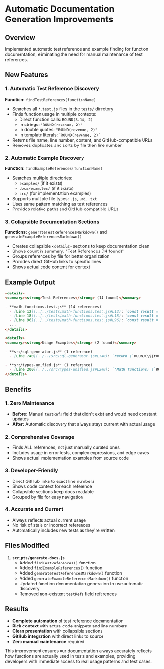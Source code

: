 # Automatic Documentation Generation Improvements

## Overview
Implemented automatic test reference and example finding for function documentation, eliminating the need for manual maintenance of test references.

## New Features

### 1. Automatic Test Reference Discovery
**Function:** `findTestReferences(functionName)`
- Searches all `*.test.js` files in the `tests/` directory
- Finds function usage in multiple contexts:
  - Direct function calls: `ROUND(3.14, 2)`
  - In strings: `'ROUND(revenue, 2)'`
  - In double quotes: `"ROUND(revenue, 2)"`
  - In template literals: `` `ROUND(revenue, 2)` ``
- Returns file name, line number, content, and GitHub-compatible URLs
- Removes duplicates and sorts by file then line number

### 2. Automatic Example Discovery
**Function:** `findExampleReferences(functionName)`
- Searches multiple directories:
  - `examples/` (if it exists)
  - `docs/examples/` (if it exists)
  - `src/` (for implementation examples)
- Supports multiple file types: `.js`, `.md`, `.txt`
- Uses same pattern matching as test references
- Provides relative paths and GitHub-compatible URLs

### 3. Collapsible Documentation Sections
**Functions:** `generateTestReferencesMarkdown()` and `generateExampleReferencesMarkdown()`
- Creates collapsible `<details>` sections to keep documentation clean
- Shows count in summary: "Test References (14 found)"
- Groups references by file for better organization
- Provides direct GitHub links to specific lines
- Shows actual code content for context

## Example Output

```markdown
<details>
<summary><strong>Test References</strong> (14 found)</summary>

- **math-functions.test.js** (14 references)
  - [Line 12](../../tests/math-functions.test.js#L12): `const result = evaluateFormula('ROUND(3.14159, 2)', testContext);`
  - [Line 18](../../tests/math-functions.test.js#L18): `const result = evaluateFormula('ROUND(revenue, 0)', testContext);`
  - [Line 96](../../tests/math-functions.test.js#L96): `const result = evaluateFormula('ROUND(ABS(revenue - cost) / MAX(revenue, cost) * 100, 2)', testContext);`
  ...
</details>

<details>
<summary><strong>Usage Examples</strong> (2 found)</summary>

- **src/sql-generator.js** (1 reference)
  - [Line 740](../../src/sql-generator.js#L740): `return \`ROUND(\${roundNumSQL}, \${roundDecSQL})\`;`

- **src/types-unified.js** (1 reference)
  - [Line 200](../../src/types-unified.js#L200): `'Math functions: \`ROUND()\`, \`ABS()\`, \`CEILING()\`, \`FLOOR()\`, etc.',`
</details>
```

## Benefits

### 1. Zero Maintenance
- **Before:** Manual `testRefs` field that didn't exist and would need constant updates
- **After:** Automatic discovery that always stays current with actual usage

### 2. Comprehensive Coverage
- Finds ALL references, not just manually curated ones
- Includes usage in error tests, complex expressions, and edge cases
- Shows actual implementation examples from source code

### 3. Developer-Friendly
- Direct GitHub links to exact line numbers
- Shows code context for each reference
- Collapsible sections keep docs readable
- Grouped by file for easy navigation

### 4. Accurate and Current
- Always reflects actual current usage
- No risk of stale or incorrect references
- Automatically includes new tests as they're written

## Files Modified

1. **`scripts/generate-docs.js`**
   - Added `findTestReferences()` function
   - Added `findExampleReferences()` function  
   - Added `generateTestReferencesMarkdown()` function
   - Added `generateExampleReferencesMarkdown()` function
   - Updated function documentation generation to use automatic discovery
   - Removed non-existent `testRefs` field references

## Results

- **Complete automation** of test reference documentation
- **Rich context** with actual code snippets and line numbers
- **Clean presentation** with collapsible sections
- **GitHub integration** with direct links to source
- **Zero manual maintenance** required

This improvement ensures our documentation always accurately reflects how functions are actually used in tests and examples, providing developers with immediate access to real usage patterns and test cases.